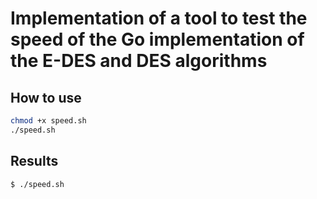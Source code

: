 # Implementation of a tool to test the speed of the Go implementation of the E-DES and DES algorithms

## How to use
```bash
chmod +x speed.sh
./speed.sh
```

## Results
```bash
$ ./speed.sh
```